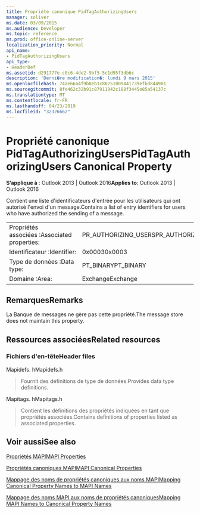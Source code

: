 ```yaml
---
title: Propriété canonique PidTagAuthorizingUsers
manager: soliver
ms.date: 03/09/2015
ms.audience: Developer
ms.topic: reference
ms.prod: office-online-server
localization_priority: Normal
api_name:
- PidTagAuthorizingUsers
api_type:
- HeaderDef
ms.assetid: d291777e-c0c6-4de2-9bf5-5c1d95f3db6c
description: 'Derni�re modification�: lundi 9 mars 2015'
ms.openlocfilehash: 74ae66a4f9b8eb1c80251009441739efbd844901
ms.sourcegitcommit: 8fe462c32b91c87911942c188f3445e85a54137c
ms.translationtype: MT
ms.contentlocale: fr-FR
ms.lasthandoff: 04/23/2019
ms.locfileid: "32326662"
---
```

# <a name="pidtagauthorizingusers-canonical-property"></a><span data-ttu-id="f8b59-103">Propriété canonique PidTagAuthorizingUsers</span><span class="sxs-lookup"><span data-stu-id="f8b59-103">PidTagAuthorizingUsers Canonical Property</span></span>

  
  
<span data-ttu-id="f8b59-104">**S’applique à** : Outlook 2013 | Outlook 2016</span><span class="sxs-lookup"><span data-stu-id="f8b59-104">**Applies to**: Outlook 2013 | Outlook 2016</span></span> 
  
<span data-ttu-id="f8b59-105">Contient une liste d'identificateurs d'entrée pour les utilisateurs qui ont autorisé l'envoi d'un message.</span><span class="sxs-lookup"><span data-stu-id="f8b59-105">Contains a list of entry identifiers for users who have authorized the sending of a message.</span></span>
  
|||
|:-----|:-----|
|<span data-ttu-id="f8b59-106">Propriétés associées :</span><span class="sxs-lookup"><span data-stu-id="f8b59-106">Associated properties:</span></span>  <br/> |<span data-ttu-id="f8b59-107">PR_AUTHORIZING_USERS</span><span class="sxs-lookup"><span data-stu-id="f8b59-107">PR_AUTHORIZING_USERS</span></span>  <br/> |
|<span data-ttu-id="f8b59-108">Identificateur :</span><span class="sxs-lookup"><span data-stu-id="f8b59-108">Identifier:</span></span>  <br/> |<span data-ttu-id="f8b59-109">0x0003</span><span class="sxs-lookup"><span data-stu-id="f8b59-109">0x0003</span></span>  <br/> |
|<span data-ttu-id="f8b59-110">Type de données :</span><span class="sxs-lookup"><span data-stu-id="f8b59-110">Data type:</span></span>  <br/> |<span data-ttu-id="f8b59-111">PT_BINARY</span><span class="sxs-lookup"><span data-stu-id="f8b59-111">PT_BINARY</span></span>  <br/> |
|<span data-ttu-id="f8b59-112">Domaine :</span><span class="sxs-lookup"><span data-stu-id="f8b59-112">Area:</span></span>  <br/> |<span data-ttu-id="f8b59-113">Exchange</span><span class="sxs-lookup"><span data-stu-id="f8b59-113">Exchange</span></span>  <br/> |
   
## <a name="remarks"></a><span data-ttu-id="f8b59-114">Remarques</span><span class="sxs-lookup"><span data-stu-id="f8b59-114">Remarks</span></span>

<span data-ttu-id="f8b59-115">La Banque de messages ne gère pas cette propriété.</span><span class="sxs-lookup"><span data-stu-id="f8b59-115">The message store does not maintain this property.</span></span>
  
## <a name="related-resources"></a><span data-ttu-id="f8b59-116">Ressources associées</span><span class="sxs-lookup"><span data-stu-id="f8b59-116">Related resources</span></span>

### <a name="header-files"></a><span data-ttu-id="f8b59-117">Fichiers d'en-tête</span><span class="sxs-lookup"><span data-stu-id="f8b59-117">Header files</span></span>

<span data-ttu-id="f8b59-118">Mapidefs. h</span><span class="sxs-lookup"><span data-stu-id="f8b59-118">Mapidefs.h</span></span>
  
> <span data-ttu-id="f8b59-119">Fournit des définitions de type de données.</span><span class="sxs-lookup"><span data-stu-id="f8b59-119">Provides data type definitions.</span></span>
    
<span data-ttu-id="f8b59-120">Mapitags. h</span><span class="sxs-lookup"><span data-stu-id="f8b59-120">Mapitags.h</span></span>
  
> <span data-ttu-id="f8b59-121">Contient les définitions des propriétés indiquées en tant que propriétés associées.</span><span class="sxs-lookup"><span data-stu-id="f8b59-121">Contains definitions of properties listed as associated properties.</span></span>
    
## <a name="see-also"></a><span data-ttu-id="f8b59-122">Voir aussi</span><span class="sxs-lookup"><span data-stu-id="f8b59-122">See also</span></span>



[<span data-ttu-id="f8b59-123">Propriétés MAPI</span><span class="sxs-lookup"><span data-stu-id="f8b59-123">MAPI Properties</span></span>](mapi-properties.md)
  
[<span data-ttu-id="f8b59-124">Propriétés canoniques MAPI</span><span class="sxs-lookup"><span data-stu-id="f8b59-124">MAPI Canonical Properties</span></span>](mapi-canonical-properties.md)
  
[<span data-ttu-id="f8b59-125">Mappage des noms de propriétés canoniques aux noms MAPI</span><span class="sxs-lookup"><span data-stu-id="f8b59-125">Mapping Canonical Property Names to MAPI Names</span></span>](mapping-canonical-property-names-to-mapi-names.md)
  
[<span data-ttu-id="f8b59-126">Mappage des noms MAPI aux noms de propriétés canoniques</span><span class="sxs-lookup"><span data-stu-id="f8b59-126">Mapping MAPI Names to Canonical Property Names</span></span>](mapping-mapi-names-to-canonical-property-names.md)

